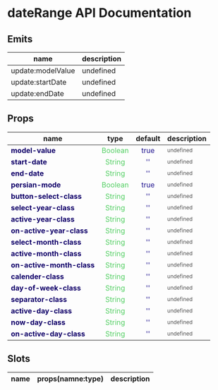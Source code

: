 # dateRange API Documentation



## Emits

| name | description |
| -------- | ------- |
| update:modelValue | undefined |
| update:startDate | undefined |
| update:endDate | undefined |



## Props

| <div style="font-weight: bold;font-size:16px">name</div> | type | default | description |
| -------- | ------- | ------- | ------- |
| <div style="color : #100069FF;font-weight: bold;">    model-value</div> | <div style="color : #55CF65FF; text-align: center"> Boolean</div> |<div style="color : #241891FF; text-align: center"> true </div> | <div style="color : #505050FF;font-size: 12px">undefined</div> |
| <div style="color : #100069FF;font-weight: bold;">    start-date</div> | <div style="color : #55CF65FF; text-align: center"> String</div> |<div style="color : #241891FF; text-align: center"> '' </div> | <div style="color : #505050FF;font-size: 12px">undefined</div> |
| <div style="color : #100069FF;font-weight: bold;">    end-date</div> | <div style="color : #55CF65FF; text-align: center"> String</div> |<div style="color : #241891FF; text-align: center"> '' </div> | <div style="color : #505050FF;font-size: 12px">undefined</div> |
| <div style="color : #100069FF;font-weight: bold;">    persian-mode</div> | <div style="color : #55CF65FF; text-align: center"> Boolean</div> |<div style="color : #241891FF; text-align: center"> true </div> | <div style="color : #505050FF;font-size: 12px">undefined</div> |
| <div style="color : #100069FF;font-weight: bold;">    button-select-class</div> | <div style="color : #55CF65FF; text-align: center"> String</div> |<div style="color : #241891FF; text-align: center"> '' </div> | <div style="color : #505050FF;font-size: 12px">undefined</div> |
| <div style="color : #100069FF;font-weight: bold;">    select-year-class</div> | <div style="color : #55CF65FF; text-align: center"> String</div> |<div style="color : #241891FF; text-align: center"> '' </div> | <div style="color : #505050FF;font-size: 12px">undefined</div> |
| <div style="color : #100069FF;font-weight: bold;">    active-year-class</div> | <div style="color : #55CF65FF; text-align: center"> String</div> |<div style="color : #241891FF; text-align: center"> '' </div> | <div style="color : #505050FF;font-size: 12px">undefined</div> |
| <div style="color : #100069FF;font-weight: bold;">    on-active-year-class</div> | <div style="color : #55CF65FF; text-align: center"> String</div> |<div style="color : #241891FF; text-align: center"> '' </div> | <div style="color : #505050FF;font-size: 12px">undefined</div> |
| <div style="color : #100069FF;font-weight: bold;">    select-month-class</div> | <div style="color : #55CF65FF; text-align: center"> String</div> |<div style="color : #241891FF; text-align: center"> '' </div> | <div style="color : #505050FF;font-size: 12px">undefined</div> |
| <div style="color : #100069FF;font-weight: bold;">    active-month-class</div> | <div style="color : #55CF65FF; text-align: center"> String</div> |<div style="color : #241891FF; text-align: center"> '' </div> | <div style="color : #505050FF;font-size: 12px">undefined</div> |
| <div style="color : #100069FF;font-weight: bold;">    on-active-month-class</div> | <div style="color : #55CF65FF; text-align: center"> String</div> |<div style="color : #241891FF; text-align: center"> '' </div> | <div style="color : #505050FF;font-size: 12px">undefined</div> |
| <div style="color : #100069FF;font-weight: bold;">    calender-class</div> | <div style="color : #55CF65FF; text-align: center"> String</div> |<div style="color : #241891FF; text-align: center"> '' </div> | <div style="color : #505050FF;font-size: 12px">undefined</div> |
| <div style="color : #100069FF;font-weight: bold;">    day-of-week-class</div> | <div style="color : #55CF65FF; text-align: center"> String</div> |<div style="color : #241891FF; text-align: center"> '' </div> | <div style="color : #505050FF;font-size: 12px">undefined</div> |
| <div style="color : #100069FF;font-weight: bold;">    separator-class</div> | <div style="color : #55CF65FF; text-align: center"> String</div> |<div style="color : #241891FF; text-align: center"> '' </div> | <div style="color : #505050FF;font-size: 12px">undefined</div> |
| <div style="color : #100069FF;font-weight: bold;">    active-day-class</div> | <div style="color : #55CF65FF; text-align: center"> String</div> |<div style="color : #241891FF; text-align: center"> '' </div> | <div style="color : #505050FF;font-size: 12px">undefined</div> |
| <div style="color : #100069FF;font-weight: bold;">    now-day-class</div> | <div style="color : #55CF65FF; text-align: center"> String</div> |<div style="color : #241891FF; text-align: center"> '' </div> | <div style="color : #505050FF;font-size: 12px">undefined</div> |
| <div style="color : #100069FF;font-weight: bold;">    on-active-day-class</div> | <div style="color : #55CF65FF; text-align: center"> String</div> |<div style="color : #241891FF; text-align: center"> '' </div> | <div style="color : #505050FF;font-size: 12px">undefined</div> |



## Slots
| <div style="font-weight: bold;font-size:16px">name</div> | props(namne:type) | description |
| -------- | ------- | ------- |

